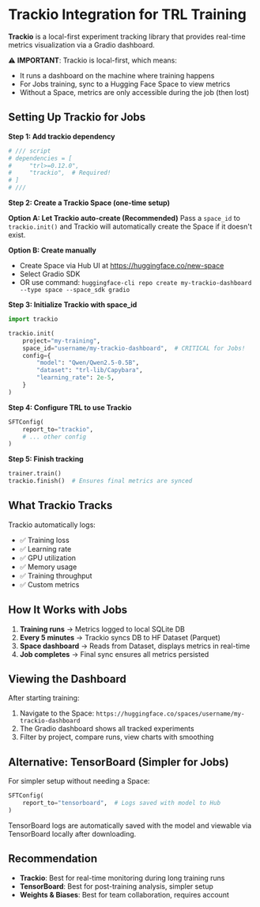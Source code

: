 # Trackio Integration for TRL Training

**Trackio** is a local-first experiment tracking library that provides real-time metrics visualization via a Gradio dashboard.

⚠️ **IMPORTANT**: Trackio is local-first, which means:
- It runs a dashboard on the machine where training happens
- For Jobs training, sync to a Hugging Face Space to view metrics
- Without a Space, metrics are only accessible during the job (then lost)

## Setting Up Trackio for Jobs

**Step 1: Add trackio dependency**
```python
# /// script
# dependencies = [
#     "trl>=0.12.0",
#     "trackio",  # Required!
# ]
# ///
```

**Step 2: Create a Trackio Space (one-time setup)**

**Option A: Let Trackio auto-create (Recommended)**
Pass a `space_id` to `trackio.init()` and Trackio will automatically create the Space if it doesn't exist.

**Option B: Create manually**
- Create Space via Hub UI at https://huggingface.co/new-space
- Select Gradio SDK
- OR use command: `huggingface-cli repo create my-trackio-dashboard --type space --space_sdk gradio`

**Step 3: Initialize Trackio with space_id**
```python
import trackio

trackio.init(
    project="my-training",
    space_id="username/my-trackio-dashboard",  # CRITICAL for Jobs!
    config={
        "model": "Qwen/Qwen2.5-0.5B",
        "dataset": "trl-lib/Capybara",
        "learning_rate": 2e-5,
    }
)
```

**Step 4: Configure TRL to use Trackio**
```python
SFTConfig(
    report_to="trackio",
    # ... other config
)
```

**Step 5: Finish tracking**
```python
trainer.train()
trackio.finish()  # Ensures final metrics are synced
```

## What Trackio Tracks

Trackio automatically logs:
- ✅ Training loss
- ✅ Learning rate
- ✅ GPU utilization
- ✅ Memory usage
- ✅ Training throughput
- ✅ Custom metrics

## How It Works with Jobs

1. **Training runs** → Metrics logged to local SQLite DB
2. **Every 5 minutes** → Trackio syncs DB to HF Dataset (Parquet)
3. **Space dashboard** → Reads from Dataset, displays metrics in real-time
4. **Job completes** → Final sync ensures all metrics persisted

## Viewing the Dashboard

After starting training:
1. Navigate to the Space: `https://huggingface.co/spaces/username/my-trackio-dashboard`
2. The Gradio dashboard shows all tracked experiments
3. Filter by project, compare runs, view charts with smoothing

## Alternative: TensorBoard (Simpler for Jobs)

For simpler setup without needing a Space:
```python
SFTConfig(
    report_to="tensorboard",  # Logs saved with model to Hub
)
```

TensorBoard logs are automatically saved with the model and viewable via TensorBoard locally after downloading.

## Recommendation

- **Trackio**: Best for real-time monitoring during long training runs
- **TensorBoard**: Best for post-training analysis, simpler setup
- **Weights & Biases**: Best for team collaboration, requires account
